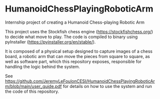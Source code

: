# HumanoidChessPlayingRoboticArm
Internship project of creating a Humanoid Chess-playing Robotic Arm

This project uses the Stockfish chess engine (https://stockfishchess.org/) to decide what move to play.
The code is compiled to binary using pyInstaller (https://pyinstaller.org/en/stable/).

It is composed of a physical setup designed to capture images of a chess board, a robotic arm that 
can move the pieces from square to square, as well as software part, which this repository exposes, responsible
for handling the logic behind the system. 

See https://github.com/JeremyLeFoulonCESI/HumanoidChessPlayingRoboticArm/blob/main/user_guide.pdf for details on how to use the system
and run the code of this repository.

